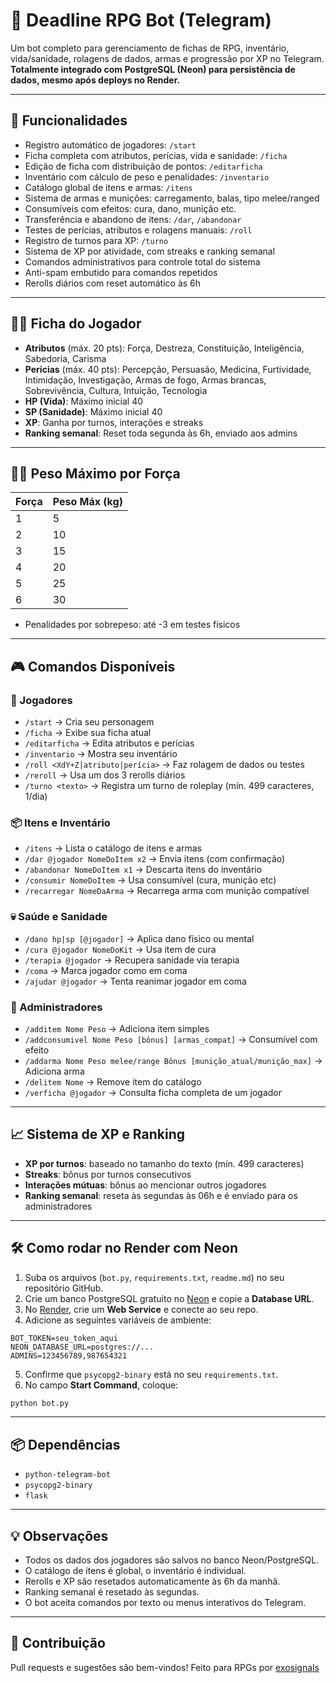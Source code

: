
# 🤖 Deadline RPG Bot (Telegram)

Um bot completo para gerenciamento de fichas de RPG, inventário, vida/sanidade, rolagens de dados, armas e progressão por XP no Telegram.  
**Totalmente integrado com PostgreSQL (Neon) para persistência de dados, mesmo após deploys no Render.**

---

## 🚀 Funcionalidades

- Registro automático de jogadores: `/start`
- Ficha completa com atributos, perícias, vida e sanidade: `/ficha`
- Edição de ficha com distribuição de pontos: `/editarficha`
- Inventário com cálculo de peso e penalidades: `/inventario`
- Catálogo global de itens e armas: `/itens`
- Sistema de armas e munições: carregamento, balas, tipo melee/ranged
- Consumíveis com efeitos: cura, dano, munição etc.
- Transferência e abandono de itens: `/dar`, `/abandonar`
- Testes de perícias, atributos e rolagens manuais: `/roll`
- Registro de turnos para XP: `/turno`
- Sistema de XP por atividade, com streaks e ranking semanal
- Comandos administrativos para controle total do sistema
- Anti-spam embutido para comandos repetidos
- Rerolls diários com reset automático às 6h

---

## 🧑‍💻 Ficha do Jogador

- **Atributos** (máx. 20 pts): Força, Destreza, Constituição, Inteligência, Sabedoria, Carisma  
- **Perícias** (máx. 40 pts): Percepção, Persuasão, Medicina, Furtividade, Intimidação, Investigação, Armas de fogo, Armas brancas, Sobrevivência, Cultura, Intuição, Tecnologia  
- **HP (Vida)**: Máximo inicial 40  
- **SP (Sanidade)**: Máximo inicial 40  
- **XP**: Ganha por turnos, interações e streaks  
- **Ranking semanal**: Reset toda segunda às 6h, enviado aos admins

---

## 🏋️‍♂️ Peso Máximo por Força

| Força | Peso Máx (kg) |
|-------|---------------|
| 1     | 5             |
| 2     | 10            |
| 3     | 15            |
| 4     | 20            |
| 5     | 25            |
| 6     | 30            |

- Penalidades por sobrepeso: até -3 em testes físicos

---

## 🎮 Comandos Disponíveis

### 👤 Jogadores
- `/start` → Cria seu personagem  
- `/ficha` → Exibe sua ficha atual  
- `/editarficha` → Edita atributos e perícias  
- `/inventario` → Mostra seu inventário  
- `/roll <XdY+Z|atributo|perícia>` → Faz rolagem de dados ou testes  
- `/reroll` → Usa um dos 3 rerolls diários  
- `/turno <texto>` → Registra um turno de roleplay (mín. 499 caracteres, 1/dia)  

### 📦 Itens e Inventário
- `/itens` → Lista o catálogo de itens e armas  
- `/dar @jogador NomeDoItem x2` → Envia itens (com confirmação)  
- `/abandonar NomeDoItem x1` → Descarta itens do inventário  
- `/consumir NomeDoItem` → Usa consumível (cura, munição etc)  
- `/recarregar NomeDaArma` → Recarrega arma com munição compatível  

### 💀 Saúde e Sanidade
- `/dano hp|sp [@jogador]` → Aplica dano físico ou mental  
- `/cura @jogador NomeDoKit` → Usa item de cura  
- `/terapia @jogador` → Recupera sanidade via terapia  
- `/coma` → Marca jogador como em coma  
- `/ajudar @jogador` → Tenta reanimar jogador em coma  

### 👑 Administradores
- `/additem Nome Peso` → Adiciona item simples  
- `/addconsumivel Nome Peso [bônus] [armas_compat]` → Consumível com efeito  
- `/addarma Nome Peso melee/range Bônus [munição_atual/munição_max]` → Adiciona arma  
- `/delitem Nome` → Remove item do catálogo  
- `/verficha @jogador` → Consulta ficha completa de um jogador

---

## 📈 Sistema de XP e Ranking

- **XP por turnos**: baseado no tamanho do texto (mín. 499 caracteres)  
- **Streaks**: bônus por turnos consecutivos  
- **Interações mútuas**: bônus ao mencionar outros jogadores  
- **Ranking semanal**: reseta às segundas às 06h e é enviado para os administradores  

---

## 🛠️ Como rodar no Render com Neon

1. Suba os arquivos (`bot.py`, `requirements.txt`, `readme.md`) no seu repositório GitHub.
2. Crie um banco PostgreSQL gratuito no [Neon](https://neon.tech) e copie a **Database URL**.
3. No [Render](https://render.com), crie um **Web Service** e conecte ao seu repo.
4. Adicione as seguintes variáveis de ambiente:

```env
BOT_TOKEN=seu_token_aqui
NEON_DATABASE_URL=postgres://...
ADMINS=123456789,987654321
````

5. Confirme que `psycopg2-binary` está no seu `requirements.txt`.
6. No campo **Start Command**, coloque:

```bash
python bot.py
```

---

## 📦 Dependências

* `python-telegram-bot`
* `psycopg2-binary`
* `flask`

---

## 💡 Observações

* Todos os dados dos jogadores são salvos no banco Neon/PostgreSQL.
* O catálogo de itens é global, o inventário é individual.
* Rerolls e XP são resetados automaticamente às 6h da manhã.
* Ranking semanal é resetado às segundas.
* O bot aceita comandos por texto ou menus interativos do Telegram.

---

## 🤝 Contribuição

Pull requests e sugestões são bem-vindos!
Feito para RPGs por [exosignals](https://github.com/exosignals)

```

